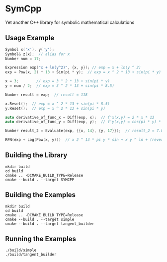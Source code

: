 # SymCpp

Yet another C++ library for symbolic mathematical calculations

## Usage Example

```cpp
Symbol x('x'), y('y');
Symbol& z(x);  // alias for x
Number num = 17;

Expression exp("x + ln(y^2)", {x, y}); // exp = x + ln(y ^ 2)
exp = Pow(x, 2) * 13 + Sin(pi * y);  // exp = x ^ 2 * 13 + sin(pi * y)

x = 3;        // exp = 3 ^ 2 * 13 + sin(pi * y)
y = num / 2;  // exp = 3 ^ 2 * 13 + sin(pi * 8.5)

Number result = exp;  // result = 118

x.Reset();  // exp = x ^ 2 * 13 + sin(pi * 8.5)
y.Reset();  // exp = x ^ 2 * 13 + sin(pi * y)

auto derivative_of_func_x = Diff(exp, x);  // f'x(x,y) = 2 * x * 13
auto derivative_of_func_y = Diff(exp, y);  // f'y(x,y) = cos(pi * y) * pi

Number result_2 = Evaluate(exp, {{x, 14}, {y, 17}});  // result_2 = 7.843064

RPN(exp + Log(Pow(x, y)))  // x 2 ^ 13 * pi y * sin + x y ^ ln + (reverse polish notation)
```

## Building the Library

```shell
mkdir build
cd build
cmake .. -DCMAKE_BUILD_TYPE=Release
cmake --build . --target SYMCPP
```

## Building the Examples

```shell
mkdir build
cd build
cmake .. -DCMAKE_BUILD_TYPE=Release
cmake --build . --target simple
cmake --build . --target tangent_builder
```

## Running the Examples

```shell
./build/simple
./build/tangent_builder
```